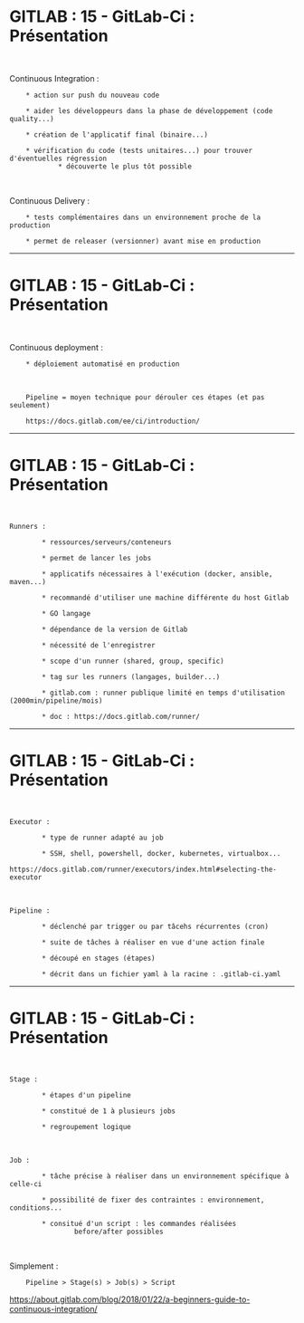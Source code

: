# GITLAB : 15 - GitLab-Ci : Présentation


<br>

Continuous Integration :

		* action sur push du nouveau code

		* aider les développeurs dans la phase de développement (code quality...)

		* création de l'applicatif final (binaire...)

		* vérification du code (tests unitaires...) pour trouver d'éventuelles régression
				* découverte le plus tôt possible

<br>

Continuous Delivery :

		* tests complémentaires dans un environnement proche de la production

		* permet de releaser (versionner) avant mise en production

------------------------------------------------------------------------------------------------------------------

# GITLAB : 15 - GitLab-Ci : Présentation


<br>

Continuous deployment :

		* déploiement automatisé en production

<br>

		Pipeline = moyen technique pour dérouler ces étapes (et pas seulement)

		https://docs.gitlab.com/ee/ci/introduction/

------------------------------------------------------------------------------------------------------------------

# GITLAB : 15 - GitLab-Ci : Présentation

<br>

	Runners :

			* ressources/serveurs/conteneurs

			* permet de lancer les jobs

			* applicatifs nécessaires à l'exécution (docker, ansible, maven...)

			* recommandé d'utiliser une machine différente du host Gitlab

			* GO langage

			* dépendance de la version de Gitlab

			* nécessité de l'enregistrer

			* scope d'un runner (shared, group, specific)

			* tag sur les runners (langages, builder...)

			* gitlab.com : runner publique limité en temps d'utilisation (2000min/pipeline/mois)
			
			* doc : https://docs.gitlab.com/runner/

------------------------------------------------------------------------------------------------------------------

# GITLAB : 15 - GitLab-Ci : Présentation


<br>

	Executor :

			* type de runner adapté au job

			* SSH, shell, powershell, docker, kubernetes, virtualbox...
				https://docs.gitlab.com/runner/executors/index.html#selecting-the-executor


<br>

	Pipeline :

			* déclenché par trigger ou par tâcehs récurrentes (cron)

			* suite de tâches à réaliser en vue d'une action finale

			* découpé en stages (étapes)

			* décrit dans un fichier yaml à la racine : .gitlab-ci.yaml

------------------------------------------------------------------------------------------------------------------

# GITLAB : 15 - GitLab-Ci : Présentation


<br>

	Stage :

			* étapes d'un pipeline

			* constitué de 1 à plusieurs jobs

			* regroupement logique

<br>

	Job :

			* tâche précise à réaliser dans un environnement spécifique à celle-ci

			* possibilité de fixer des contraintes : environnement, conditions...

			* consitué d'un script : les commandes réalisées
					before/after possibles

<br>

Simplement :

		Pipeline > Stage(s) > Job(s) > Script

https://about.gitlab.com/blog/2018/01/22/a-beginners-guide-to-continuous-integration/

